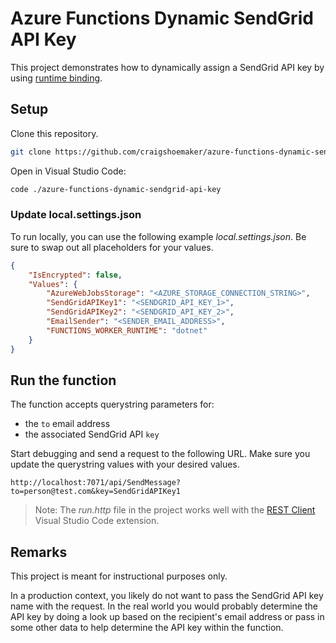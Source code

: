 # Azure Functions Dynamic SendGrid API Key

This project demonstrates how to dynamically assign a SendGrid API key by using [runtime binding](https://docs.microsoft.com/en-us/azure/azure-functions/functions-dotnet-class-library#binding-at-runtime).

## Setup

Clone this repository.

```bash
git clone https://github.com/craigshoemaker/azure-functions-dynamic-sendgrid-api-key.git
```

Open in Visual Studio Code:

```bash
code ./azure-functions-dynamic-sendgrid-api-key
```

### Update local.settings.json

To run locally, you can use the following example *local.settings.json*. Be sure to swap out all placeholders for your values.

```json
{
    "IsEncrypted": false,
    "Values": {
        "AzureWebJobsStorage": "<AZURE_STORAGE_CONNECTION_STRING>",
        "SendGridAPIKey1": "<SENDGRID_API_KEY_1>",
        "SendGridAPIKey2": "<SENDGRID_API_KEY_2>",
        "EmailSender": "<SENDER_EMAIL_ADDRESS>",
        "FUNCTIONS_WORKER_RUNTIME": "dotnet"
    }
}
```

## Run the function

The function accepts querystring parameters for:

- the `to` email address
- the associated SendGrid API `key`

Start debugging and send a request to the following URL. Make sure you update the querystring values with your desired values.

```
http://localhost:7071/api/SendMessage?to=person@test.com&key=SendGridAPIKey1
```

> Note: The *run.http* file in the project works well with the [REST Client](https://marketplace.visualstudio.com/items?itemName=humao.rest-client) Visual Studio Code extension.

## Remarks

This project is meant for instructional purposes only.

In a production context, you likely do not want to pass the SendGrid API key name with the request. In the real world you would probably determine the API key by doing a look up based on the recipient's email address or pass in some other data to help determine the API key within the function.
